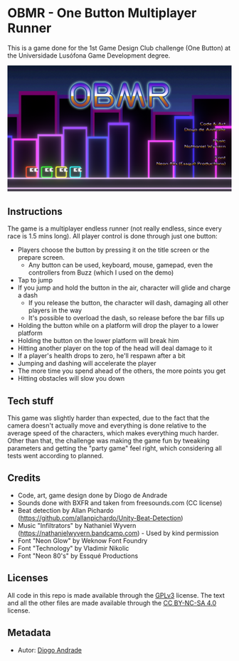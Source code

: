 # OBMR - One Button Multiplayer Runner

This is a game done for the 1st Game Design Club challenge (One Button) at the Universidade Lusófona Game Development degree.

![alt text](https://github.com/DiogoDeAndrade/obmr/raw/master/Screenshots/screen01.png "Title Screen")

## Instructions

The game is a multiplayer endless runner (not really endless, since every race is 1.5 mins long).
All player control is done through just one button:

* Players choose the button by pressing it on the title screen or the prepare screen.
  * Any button can be used, keyboard, mouse, gamepad, even the controllers from Buzz (which I used on the demo)
* Tap to jump
* If you jump and hold the button in the air, character will glide and charge a dash
  * If you release the button, the character will dash, damaging all other players in the way
  * It's possible to overload the dash, so release before the bar fills up
* Holding the button while on a platform will drop the player to a lower platform
* Holding the button on the lower platform will break him
* Hitting another player on the top of the head will deal damage to it
* If a player's health drops to zero, he'll respawn after a bit
* Jumping and dashing will accelerate the player
* The more time you spend ahead of the others, the more points you get
* Hitting obstacles will slow you down

## Tech stuff

This game was slightly harder than expected, due to the fact that the camera doesn't actually move and everything is done relative to the average speed of the characters, which makes everything much harder.
Other than that, the challenge was making the game fun by tweaking parameters and getting the "party game" feel right, which considering all tests went according to planned.

## Credits

* Code, art, game design done by Diogo de Andrade
* Sounds done with BXFR and taken from freesounds.com (CC license)
* Beat detection by Allan Pichardo (https://github.com/allanpichardo/Unity-Beat-Detection)
* Music "Infiltrators" by Nathaniel Wyvern (https://nathanielwyvern.bandcamp.com) - Used by kind permission
* Font "Neon Glow"  by Weknow Font Foundry
* Font "Technology" by Vladimir Nikolic
* Font "Neon 80's" by Essqué Productions

## Licenses

All code in this repo is made available through the [GPLv3] license.
The text and all the other files are made available through the 
[CC BY-NC-SA 4.0] license.

## Metadata

* Autor: [Diogo Andrade][]

[Diogo Andrade]:https://github.com/DiogoDeAndrade
[GPLv3]:https://www.gnu.org/licenses/gpl-3.0.en.html
[CC BY-NC-SA 4.0]:https://creativecommons.org/licenses/by-nc-sa/4.0/
[Bfxr]:https://www.bfxr.net/

